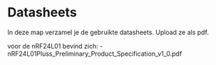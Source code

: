 # Datasheets
In deze map verzamel je de gebruikte datasheets. Upload ze als pdf.

voor de nRF24L01 bevind zich:
  -nRF24L01Pluss_Preliminary_Product_Specification_v1_0.pdf
